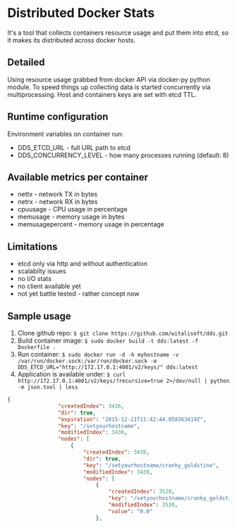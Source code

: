 # Distributed Docker Stats
It's a tool that collects containers resource usage and put them into etcd, so it makes its distributed across docker hosts. 

## Detailed
Using resource usage grabbed from docker API via docker-py python module. To speed things up collecting data is started concurrently via multiprocessing.
Host and containers keys are set with etcd TTL.

## Runtime configuration
Environment variables on container run:
* DDS_ETCD_URL - full URL path to etcd 
* DDS_CONCURRENCY_LEVEL - how many processes running (default: 8)

## Available metrics per container
* nettx - network TX in bytes
* netrx - network RX in bytes
* cpuusage - CPU usage in percentage
* memusage - memory usage in bytes
* memusagepercent - memory usage in percentage

## Limitations
* etcd only via http and without authentication
* scalabilty issues 
* no I/O stats
* no client available yet
* not yet battle tested - rather concept now

## Sample usage
1. Clone github repo:
`$ git clone https://github.com/witalisoft/dds.git`
2. Build container image:
`$ sudo docker build -t dds:latest -f Dockerfile .`
3. Run container:
`$ sudo docker run -d -h myhostname -v /var/run/docker.sock:/var/run/docker.sock -e DDS_ETCD_URL="http://172.17.0.1:4001/v2/keys/" dds:latest`
4. Application is available under:
`$ curl http://172.17.0.1:4001/v2/keys/?recursive=true 2>/dev/null | python -m json.tool | less`
```json
{
                "createdIndex": 3436,
                "dir": true,
                "expiration": "2015-12-21T11:42:44.058363419Z",
                "key": "/setyourhostname",
                "modifiedIndex": 3436,
                "nodes": [
                    {
                        "createdIndex": 3438,
                        "dir": true,
                        "key": "/setyourhostname/cranky_goldstine",
                        "modifiedIndex": 3438,
                        "nodes": [
                            {
                                "createdIndex": 3520,
                                "key": "/setyourhostname/cranky_goldstine/memusagepercent",
                                "modifiedIndex": 3520,
                                "value": "0.0"
                            },
```
